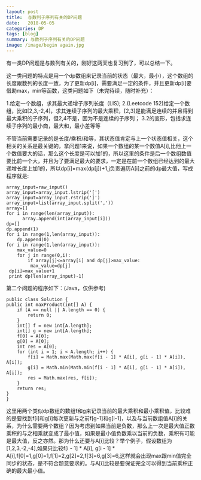 ```yaml
---
layout: post
title:  与数列子序列有关的DP问题
date:   2018-05-05
categories: DP
tags: [blog]  
summary: 与数列子序列有关的DP问题
image: /image/begin again.jpg
---
```

有一类DP问题是与数列有关的，刚好这两天也复习到了，可以总结一下。

这一类问题的特点是用一个dp数组来记录当前的状态（最大，最小），这个数组的长度跟数列的长度一致，为了更新dp[i]，需要满足一定的条件，并且更新dp[i]要借助max，min等函数，这类问题如下（未完待续，随时补充）：

1.给定一个数组，求其最大递增子序列长度（LIS);
2.(Leetcode 152)给定一个数组，比如[2,3,-2,4]，求其连续子序列的最大乘积，[2,3]是能满足连续的并且得到最大乘积的子序列，但2,4不是，因为不是连续的子序列；
3.2的变形，包括求连续子序列的最小商，最大和，最小差等等

不管当前需要记录的是长度/乘积/和等，其状态值肯定与上一个状态值相关，这个相关的关系是最关键的，拿问题1来说，如果一个数组的某一个数值A[i],比他上一个数值要大的话，那么这个长度是可以加1的，所以这里的条件是后一个数组数值要比前一个大，并且为了要满足最大的要求，一定是在前一个数组已经达到的最大递增长度上加1的，所以dp[i]=max(dp[j])+1,j负责遍历A[i]之前的dp最大值，写成程序就是:

    array_input=raw_input()
    array_input=array_input.lstrip('[')
    array_input=array_input.rstrip(']')
    array_input=list(array_input.split(','))
    array=[]
    for i in range(len(array_input)):
          array.append(int(array_input[i]))
    dp=[]
    dp.append(1)
    for i in range(1,len(array_input)):
        dp.append(0)
    for i in range(1,len(array_input)):
        max_value=0
        for j in range(0,i):
            if array[j]<=array[i] and dp[j]>max_value:
             max_value=dp[j]
     dp[i]=max_value+1
     print dp[len(array_input)-1]

第二个问题的程序如下：(Java，仅供参考)

    public class Solution {
    public int maxProduct(int[] A) {
        if (A == null || A.length == 0) {
            return 0;
        }
        int[] f = new int[A.length];
        int[] g = new int[A.length];
        f[0] = A[0];
        g[0] = A[0];
        int res = A[0];
        for (int i = 1; i < A.length; i++) {
            f[i] = Math.max(Math.max(f[i - 1] * A[i], g[i - 1] * A[i]), A[i]);
            g[i] = Math.min(Math.min(f[i - 1] * A[i], g[i - 1] * A[i]), A[i]);
            res = Math.max(res, f[i]);
        }
        return res;
    }
    }

这里用两个类似dp数组的数组f和g来记录当前的最大乘积和最小乘积值，比较难的是要找到f[i]和g[i]每次更新与之前f[g-1]和g[i-1]，以及与当前数组值A[i]的关系，为什么需要两个数组？因为考虑到如果当前是负数，那么上一次是最大值正数乘积的与之相乘就变成了最小值，如果是最小值负数乘以当前的负数，乘积有可能是最大值，反之亦然。那为什么还要与A[i]比较？举个例子，假设数组为[1,2,3,-2,-4],如果只比较f[i - 1] * A[i], g[i - 1] * A[i],f[0]=1,g[0]=1,f[1]=2,g[2]=2,f[3]=6,g[3]=6,这样就会出现max跟min值完全同步的状态，是不符合题意要求的。与A[i]比较是要保证完全可以得到当前乘积正确的最大最小值。

